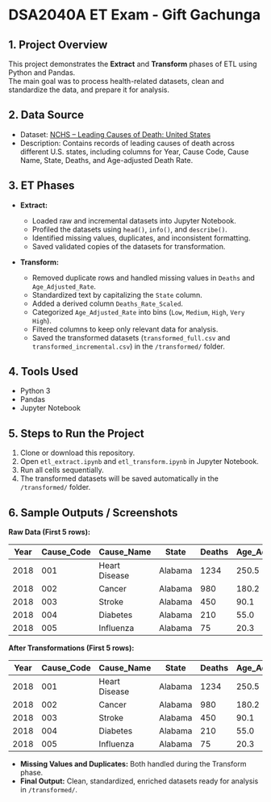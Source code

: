 # DSA2040A ET Exam - Gift Gachunga

## 1. Project Overview
This project demonstrates the **Extract** and **Transform** phases of ETL using Python and Pandas.  
The main goal was to process health-related datasets, clean and standardize the data, and prepare it for analysis.

## 2. Data Source
- Dataset: [NCHS – Leading Causes of Death: United States](https://www.data.gov/)  
- Description: Contains records of leading causes of death across different U.S. states, including columns for Year, Cause Code, Cause Name, State, Deaths, and Age-adjusted Death Rate.

## 3. ET Phases
- **Extract:**  
  - Loaded raw and incremental datasets into Jupyter Notebook.  
  - Profiled the datasets using `head()`, `info()`, and `describe()`.  
  - Identified missing values, duplicates, and inconsistent formatting.  
  - Saved validated copies of the datasets for transformation.

- **Transform:**  
  - Removed duplicate rows and handled missing values in `Deaths` and `Age_Adjusted_Rate`.  
  - Standardized text by capitalizing the `State` column.  
  - Added a derived column `Deaths_Rate_Scaled`.  
  - Categorized `Age_Adjusted_Rate` into bins (`Low`, `Medium`, `High`, `Very High`).  
  - Filtered columns to keep only relevant data for analysis.  
  - Saved the transformed datasets (`transformed_full.csv` and `transformed_incremental.csv`) in the `/transformed/` folder.

## 4. Tools Used
- Python 3  
- Pandas  
- Jupyter Notebook  

## 5. Steps to Run the Project
1. Clone or download this repository.  
2. Open `etl_extract.ipynb` and `etl_transform.ipynb` in Jupyter Notebook.  
3. Run all cells sequentially.  
4. The transformed datasets will be saved automatically in the `/transformed/` folder.

## 6. Sample Outputs / Screenshots

**Raw Data (First 5 rows):**

| Year | Cause_Code | Cause_Name | State    | Deaths | Age_Adjusted_Rate |
|------|------------|------------|----------|--------|-----------------|
| 2018 | 001        | Heart Disease | Alabama | 1234   | 250.5           |
| 2018 | 002        | Cancer       | Alabama | 980    | 180.2           |
| 2018 | 003        | Stroke       | Alabama | 450    | 90.1            |
| 2018 | 004        | Diabetes     | Alabama | 210    | 55.0            |
| 2018 | 005        | Influenza    | Alabama | 75     | 20.3            |

**After Transformations (First 5 rows):**

| Year | Cause_Code | Cause_Name | State    | Deaths | Age_Adjusted_Rate | Rate_Category | Deaths_Rate_Scaled |
|------|------------|------------|----------|--------|-----------------|---------------|------------------|
| 2018 | 001        | Heart Disease | Alabama | 1234   | 250.5           | High          | 1.234            |
| 2018 | 002        | Cancer       | Alabama | 980    | 180.2           | High          | 0.980            |
| 2018 | 003        | Stroke       | Alabama | 450    | 90.1            | Medium        | 0.450            |
| 2018 | 004        | Diabetes     | Alabama | 210    | 55.0            | Medium        | 0.210            |
| 2018 | 005        | Influenza    | Alabama | 75     | 20.3            | Low           | 0.075            |

- **Missing Values and Duplicates:** Both handled during the Transform phase.  
- **Final Output:** Clean, standardized, enriched datasets ready for analysis in `/transformed/`.

